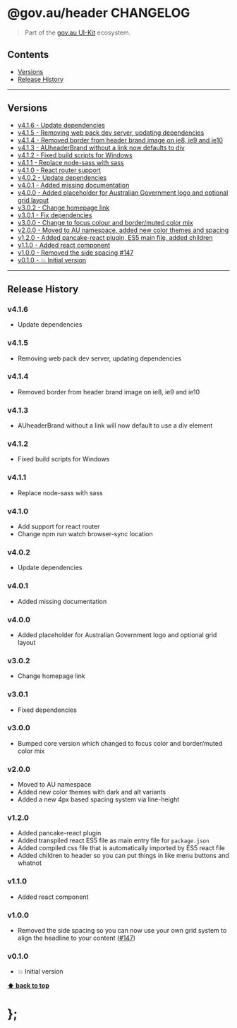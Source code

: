 @gov.au/header CHANGELOG
======================

> Part of the [gov.au UI-Kit](https://github.com/govau/uikit/) ecosystem.


## Contents

* [Versions](#install)
* [Release History](#release-history)


----------------------------------------------------------------------------------------------------------------------------------------------------------------


## Versions

* [v4.1.6 - Update dependencies](#v416)
* [v4.1.5 - Removing web pack dev server, updating dependencies](#v415)
* [v4.1.4 - Removed border from header brand image on ie8, ie9 and ie10](#v414)
* [v4.1.3 - AUheaderBrand without a link now defaults to div](#v413)
* [v4.1.2 - Fixed build scripts for Windows](#v412)
* [v4.1.1 - Replace node-sass with sass](#v411)
* [v4.1.0 - React router support](#v410)
* [v4.0.2 - Update dependencies](#v402)
* [v4.0.1 - Added missing documentation](#v401)
* [v4.0.0 - Added placeholder for Australian Government logo and optional grid layout](#v400)
* [v3.0.2 - Change homepage link](#v302)
* [v3.0.1 - Fix dependencies](#v301)
* [v3.0.0 - Change to focus colour and border/muted color mix](#v300)
* [v2.0.0 - Moved to AU namespace, added new color themes and spacing](#v200)
* [v1.2.0 - Added pancake-react plugin, ES5 main file, added children](#v120)
* [v1.1.0 - Added react component](#v110)
* [v1.0.0 - Removed the side spacing #147](#v100)
* [v0.1.0 - 💥 Initial version](#v010)


----------------------------------------------------------------------------------------------------------------------------------------------------------------


## Release History

### v4.1.6

- Update dependencies


### v4.1.5

- Removing web pack dev server, updating dependencies


### v4.1.4

- Removed border from header brand image on ie8, ie9 and ie10


### v4.1.3

- AUheaderBrand without a link will now default to use a div element


### v4.1.2

- Fixed build scripts for Windows


### v4.1.1

- Replace node-sass with sass


### v4.1.0

- Add support for react router
- Change npm run watch browser-sync location


### v4.0.2

- Update dependencies


### v4.0.1

- Added missing documentation


### v4.0.0

- Added placeholder for Australian Government logo and optional grid layout


### v3.0.2

- Change homepage link


### v3.0.1

- Fixed dependencies


### v3.0.0

- Bumped core version which changed to focus color and border/muted color mix


### v2.0.0

- Moved to AU namespace
- Added new color themes with dark and alt variants
- Added a new 4px based spacing system via line-height


### v1.2.0

- Added pancake-react plugin
- Added transpiled react ES5 file as main entry file for `package.json`
- Added compiled css file that is automatically imported by ES5 react file
- Added children to header so you can put things in like menu buttons and whatnot


### v1.1.0

- Added react component


### v1.0.0

- Removed the side spacing so you can now use your own grid system to align the headline to your content
	([#147](https://github.com/govau/uikit/issues/147))


### v0.1.0

- 💥 Initial version


**[⬆ back to top](#contents)**


# };
